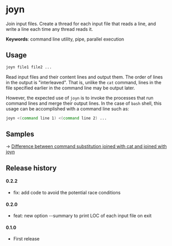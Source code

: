 # joyn

Join input files. Create a thread for each input file that reads a line, and write a line each time any thread reads it.

**Keywords**: command line utility, pipe, parallel execution

## Usage

```sh
joyn file1 file2 ...
```

Read input files and their content lines and output them.
The order of lines in the output is "interleaved". That is, unlike the `cat` command, lines in the file specified earlier in the command line may be output later.

However, the expected use of `joyn` is to invoke the processes that run command lines and merge their output lines.
In the case of `bash` shell, this usage can be accomplished with a command line such as:

```sh
joyn <(command line 1) <(command line 2) ...
```

## Samples

&rarr; [Difference between command substitution joined with cat and joined with joyn](samples/command-subsutitution-joyn.md)

## Release history

#### 0.2.2

* fix: add code to avoid the potential race conditions

#### 0.2.0

* feat: new option --summary to print LOC of each input file on exit

#### 0.1.0

* First release